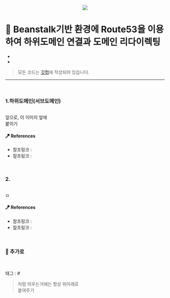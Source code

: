 <p align="center">
<img src="https://user-images.githubusercontent.com/59492312/153741697-6097be4b-78d5-4678-b513-43bd13249ced.png">
</p>

# 📖 Beanstalk기반 환경에 Route53을 이용하여 하위도메인 연결과 도메인 리다이렉팅

* 
* 

> 모든 코드는 [깃헙](https://github.com/sooolog/dev-spring-springboot)에 작성되어 있습니다.
* * *

<br>



### 1.하위도메인(서브도메인)

<p align="center">
<img src="">
</p>

앞으로, 이 이미지 앞에 <br> 붙이기

#### 🪁 References
* 참조링크 : []()
* 참조링크 : []()

<br>



### 2.

<p align="center">
<img src="">
</p>

ㅁ

#### 🪁 References
* 참조링크 : []()
* 참조링크 : []()

<br>



### 🚀 추가로

<br>

태그 : #

> 처럼 띄우는거에는 항상 위아래로 <br> 붙여주기